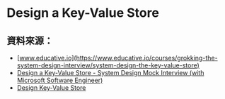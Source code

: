 # Design a Key-Value Store

## 資料來源：

- [www.educative.io](https://www.educative.io/courses/grokking-the-system-design-interview/system-design-the-key-value-store)
- [Design a Key-Value Store - System Design Mock Interview (with Microsoft Software Engineer)](https://www.youtube.com/watch?v=6fOoXT1HYxk)
- [Design Key-Value Store](https://www.youtube.com/playlist?list=PL1MM4yIzUdPm2L_Lz8gRa_q6ZElgNoArH)

